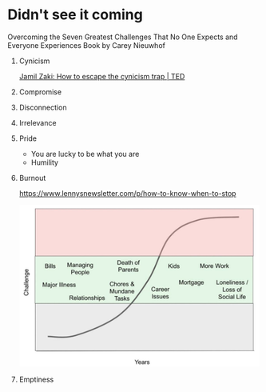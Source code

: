 # Didn't see it coming

Overcoming the Seven Greatest Challenges That No One Expects and Everyone Experiences Book by Carey Nieuwhof

1. Cynicism

    [Jamil Zaki: How to escape the cynicism trap | TED](https://youtu.be/ABHdTi1If0c)

2. Compromise
3. Disconnection
4. Irrelevance
5. Pride
    - You are lucky to be what you are
    - Humility
6. Burnout

    https://www.lennysnewsletter.com/p/how-to-know-when-to-stop

    ![image](../media/Life-Relationship-People-image6.jpg)

7. Emptiness